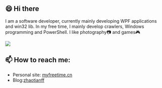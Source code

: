## 😄 Hi there
I am a software developer, currently mainly developing WPF applications and win32 lib. In my free time, I mainly develop crawlers, Windows programming and PowerShell. I like photography📷 and games🎮
 
![](https://github-readme-stats.vercel.app/api?username=zhaotianff&show_icons=true&theme=vue)  

##  📫 How to reach me:
* Personal site: [myfreetime.cn](https://myfreetime.cn)
* Blog:[zhaotianff](https://www.cnblogs.com/zhaotianff)
